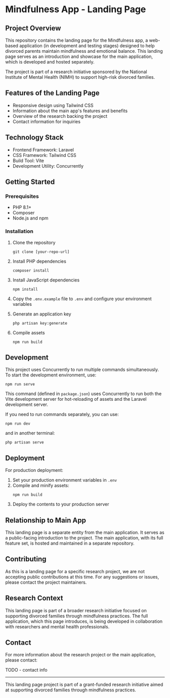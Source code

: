# Mindfulness App - Landing Page

## Project Overview

This repository contains the landing page for the Mindfulness app, a web-based application (in development and testing stages) designed to help divorced parents maintain mindfulness and emotional balance. This landing page serves as an introduction and showcase for the main application, which is developed and hosted separately.

The project is part of a research initiative sponsored by the National Institute of Mental Health (NIMH) to support high-risk divorced families.

## Features of the Landing Page

- Responsive design using Tailwind CSS
- Information about the main app's features and benefits
- Overview of the research backing the project
- Contact information for inquiries

## Technology Stack

- Frontend Framework: Laravel
- CSS Framework: Tailwind CSS
- Build Tool: Vite
- Development Utility: Concurrently

## Getting Started

### Prerequisites

- PHP 8.1+
- Composer
- Node.js and npm

### Installation

1. Clone the repository
   ```
   git clone [your-repo-url]
   ```

2. Install PHP dependencies
   ```
   composer install
   ```

3. Install JavaScript dependencies
   ```
   npm install
   ```

4. Copy the `.env.example` file to `.env` and configure your environment variables

5. Generate an application key
   ```
   php artisan key:generate
   ```

6. Compile assets
   ```
   npm run build
   ```

## Development

This project uses Concurrently to run multiple commands simultaneously. To start the development environment, use:

```
npm run serve
```

This command (defined in `package.json`) uses Concurrently to run both the Vite development server for hot-reloading of assets and the Laravel development server.

If you need to run commands separately, you can use:

```
npm run dev
```

and in another terminal:

```
php artisan serve
```

## Deployment

For production deployment:

1. Set your production environment variables in `.env`
2. Compile and minify assets:
   ```
   npm run build
   ```
3. Deploy the contents to your production server

## Relationship to Main App

This landing page is a separate entity from the main application. It serves as a public-facing introduction to the project. The main application, with its full feature set, is hosted and maintained in a separate repository.

## Contributing

As this is a landing page for a specific research project, we are not accepting public contributions at this time. For any suggestions or issues, please contact the project maintainers.

## Research Context

This landing page is part of a broader research initiative focused on supporting divorced families through mindfulness practices. The full application, which this page introduces, is being developed in collaboration with researchers and mental health professionals.

## Contact

For more information about the research project or the main application, please contact:

TODO - contact info

---

This landing page project is part of a grant-funded research initiative aimed at supporting divorced families through mindfulness practices.